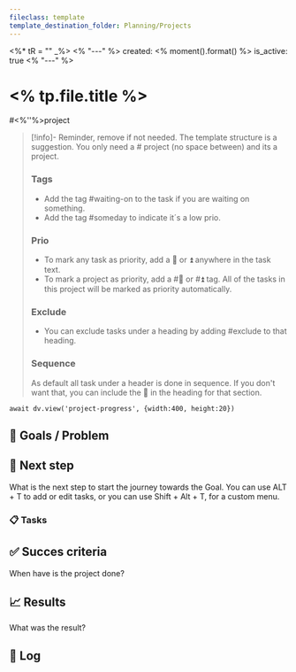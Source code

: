 ```yaml
---
fileclass: template
template_destination_folder: Planning/Projects
---
```

<%* tR = "" _%>
<% "---" %>
created: <% moment().format() %>
is_active: true
<% "---" %>
# <% tp.file.title %>

#<%''%>project

> [!info]- Reminder, remove if not needed.
> The template structure is a suggestion. You only need a # project (no space between) and its a project.
> 
> ### Tags
> - Add the tag #waiting-on to the task if you are waiting on something.
> - Add the tag #someday to indicate it´s a low prio.
> 
> ### Prio
> - To mark any task as priority, add a 🔺 or ⏫ anywhere in the task text.
> - To mark a project as priority, add a #🔺 or #⏫ tag. All of the tasks in this project will be marked as priority automatically.
> 
> ### Exclude
> - You can exclude tasks under a heading by adding #exclude to that heading.
> 
> ### Sequence
> As default all task under a header is done in sequence. If you don't want that, you can include the 🟰 in the heading for that section.

```dataviewjs
await dv.view('project-progress', {width:400, height:20})
```
## 🎯 Goals / Problem

## 👷 Next step
What is the next step to start the journey towards the Goal. You can use ALT + T to add or edit tasks, or you can use Shift + Alt + T, for a custom menu.

### 📋 Tasks

## ✅ Succes criteria
When have is the project done?

## 📈 Results
What was the result?

## 📓 Log